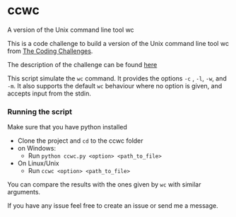 # ccwc
A version of the Unix command line tool wc

This is a code challenge to build a version of the Unix command line tool wc from [The Coding Challenges](https://codingchallenges.fyi/challenges/intro/).

The description of the challenge can be found [here](https://codingchallenges.fyi/challenges/challenge-wc/)

This script simulate the `wc` command. It provides the options `-c`
, `-l`, `-w`, and `-m`. It also supports the default `wc` behaviour where no option is given, and accepts input from the stdin.

### Running the script

Make sure that you have python installed

* Clone the project and `cd` to the ccwc folder
* on Windows:
  * Run `python ccwc.py <option> <path_to_file>`
* On Linux/Unix
  * Run `ccwc <option> <path_to_file>`
  
You can compare the results with the ones given by `wc` with similar arguments.

If you have any issue feel free to create an issue or send me a message.

